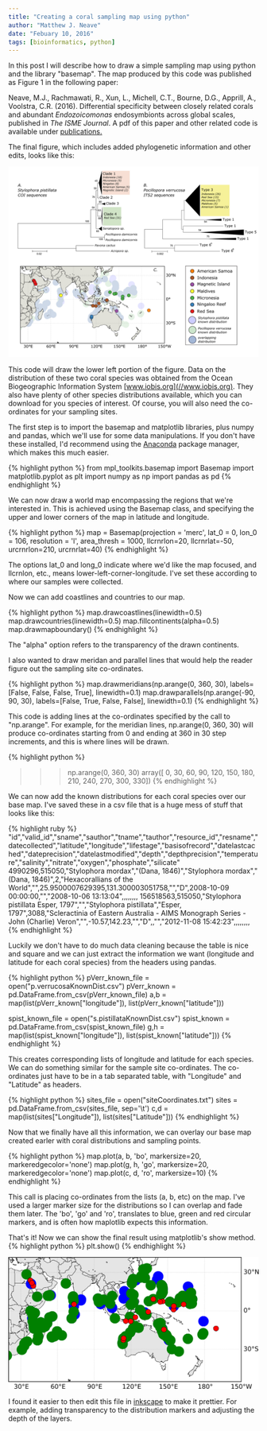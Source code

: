 ```yaml
---
title: "Creating a coral sampling map using python"
author: "Matthew J. Neave"
date: "Febuary 10, 2016"
tags: [bioinformatics, python]
---
```


In this post I will describe how to draw a simple sampling map using python and the library "basemap". The map produced by this code was published as Figure 1 in the following paper:

Neave, M.J., Rachmawati, R., Xun, L., Michell, C.T., Bourne, D.G., Apprill, A., Voolstra, C.R. (2016). Differential specificity between closely related corals and abundant <i>Endozoicomonas</i> endosymbionts across global scales, published in <i>The ISME Journal</i>.
A pdf of this paper and other related code is available under [publications.](../publications)

The final figure, which includes added phylogenetic information and other edits, looks like this:

![microbime_map](./microbiome_map/7.spistPocMap.png)

This code will draw the lower left portion of the figure. Data on the distribution of these two coral species was obtained from the Ocean Biogeographic Information System [www.iobis.org](//www.iobis.org). They also have plenty of other species distributions available, which you can download for you species of interest. Of course, you will also need the co-ordinates for your sampling sites. 

The first step is to import the basemap and matplotlib libraries, plus numpy and pandas, which we'll use for some data manipulations. If you don't have these installed, I'd recommend using the [Anaconda](https://www.continuum.io/anaconda-overview) package manager, which makes this much easier.

{% highlight python %}
from mpl_toolkits.basemap import Basemap
import matplotlib.pyplot as plt
import numpy as np
import pandas as pd
{% endhighlight %}

We can now draw a world map encompassing the regions that we're interested in. This is achieved using the Basemap class, and specifying the upper and lower corners of the map in latitude and longitude.


{% highlight python %}
map = Basemap(projection = 'merc', lat_0 = 0, lon_0 = 106, resolution = 'l', area_thresh = 1000, llcrnrlon=20, llcrnrlat=-50, urcrnrlon=210, urcrnrlat=40)
{% endhighlight %}

The options lat_0 and long_0 indicate where we'd like the map focused, and llcrnlon, etc., means lower-left-corner-longitude. I've set these according to where our samples were collected.

Now we can add coastlines and countries to our map.

{% highlight python %}
map.drawcoastlines(linewidth=0.5)
map.drawcountries(linewidth=0.5)
map.fillcontinents(alpha=0.5)
map.drawmapboundary()
{% endhighlight %}

The "alpha" option refers to the transparency of the drawn continents.

I also wanted to draw meridan and parallel lines that would help the reader figure out the sampling site co-ordinates.

{% highlight python %}
map.drawmeridians(np.arange(0, 360, 30), labels=[False, False, False, True], linewidth=0.1)
map.drawparallels(np.arange(-90, 90, 30), labels=[False, True, False, False], linewidth=0.1)
{% endhighlight %}

This code is adding lines at the co-ordinates specified by the call to "np.arange". For example, for the meridian lines, np.arange(0, 360, 30) will produce co-ordinates starting from 0 and ending at 360 in 30 step increments, and this is where lines will be drawn.

{% highlight python %}
>>> np.arange(0, 360, 30)
array([  0,  30,  60,  90, 120, 150, 180, 210, 240, 270, 300, 330])
{% endhighlight %}

We can now add the known distributions for each coral species over our base map. I've saved these in a csv file that is a huge mess of stuff that looks like this:

{% highlight ruby %}
"id","valid_id","sname","sauthor","tname","tauthor","resource_id","resname","datecollected","latitude","longitude","lifestage","basisofrecord","datelastcached","dateprecision","datelastmodified","depth","depthprecision","temperature","salinity","nitrate","oxygen","phosphate","silicate"
4990296,515050,"Stylophora mordax","(Dana, 1846)","Stylophora mordax","(Dana, 1846)",2,"Hexacorallians of the World","",25.9500007629395,131.300003051758,"","D",2008-10-09 00:00:00,"","2008-10-06 13:13:04",,,,,,,,
156518563,515050,"Stylophora pistillata Esper, 1797","","Stylophora pistillata","Esper, 1797",3088,"Scleractinia of Eastern Australia - AIMS Monograph Series - John (Charlie) Veron","",-10.57,142.23,"","D",,"","2012-11-08 15:42:23",,,,,,,,
{% endhighlight %}

Luckily we don't have to do much data cleaning because the table is nice and square and we can just extract the information we want (longitude and latitude for each coral species) from the headers using pandas. 

{% highlight python %}
pVerr_known_file = open("p.verrucosaKnownDist.csv")
pVerr_known = pd.DataFrame.from_csv(pVerr_known_file)
a,b = map(list(pVerr_known["longitude"]), list(pVerr_known["latitude"]))

spist_known_file = open("s.pistillataKnownDist.csv")
spist_known = pd.DataFrame.from_csv(spist_known_file)
g,h = map(list(spist_known["longitude"]), list(spist_known["latitude"]))
{% endhighlight %}

This creates corresponding lists of longitude and latitude for each species. We can do something similar for the sample site co-ordinates. The co-ordinates just have to be in a tab separated table, with "Longitude" and "Latitude" as headers.

{% highlight python %}
sites_file = open("siteCoordinates.txt")
sites = pd.DataFrame.from_csv(sites_file, sep='\t')
c,d = map(list(sites["Longitude"]), list(sites["Latitude"]))
{% endhighlight %}

Now that we finally have all this information, we can overlay our base map created earler with coral distributions and sampling points.

{% highlight python %}
map.plot(a, b, 'bo', markersize=20, markeredgecolor='none')
map.plot(g, h, 'go', markersize=20, markeredgecolor='none')
map.plot(c, d, 'ro', markersize=10)
{% endhighlight %}

This call is placing co-ordinates from the lists (a, b, etc) on the map. I've used a larger marker size for the distributions so I can overlap and fade them later. The 'bo', 'go' and 'ro', translates to blue, green and red circular markers, and is often how maplotlib expects this information.

That's it! Now we can show the final result using matplotlib's show method.
{% highlight python %}
plt.show()
{% endhighlight %}

![raw_map](./microbiome_map/siteMap.png)

I found it easier to then edit this file in [inkscape](//inkscape.org) to make it prettier. For example, adding transparency to the distribution markers and adjusting the depth of the layers.

